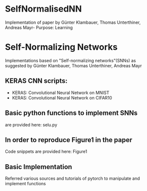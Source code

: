 # SelfNormalisedNN
Implementation of paper by Günter Klambauer, Thomas Unterthiner, Andreas Mayr- Purpose: Learning

# Self-Normalizing Networks
Implementations based on "Self-normalizing networks"(SNNs) as suggested by Günter Klambauer, Thomas Unterthiner, Andreas Mayr

## KERAS CNN scripts:
- KERAS: Convolutional Neural Network on MNIST
- KERAS: Convolutional Neural Network on CIFAR10

## Basic python functions to implement SNNs
are provided here: selu.py

## In order to reproduce Figure1 in the paper
Code snippets are provided here: Figure1

## Basic Implementation
Referred various sources and tutorials of pytorch to manipulate and implement functions
